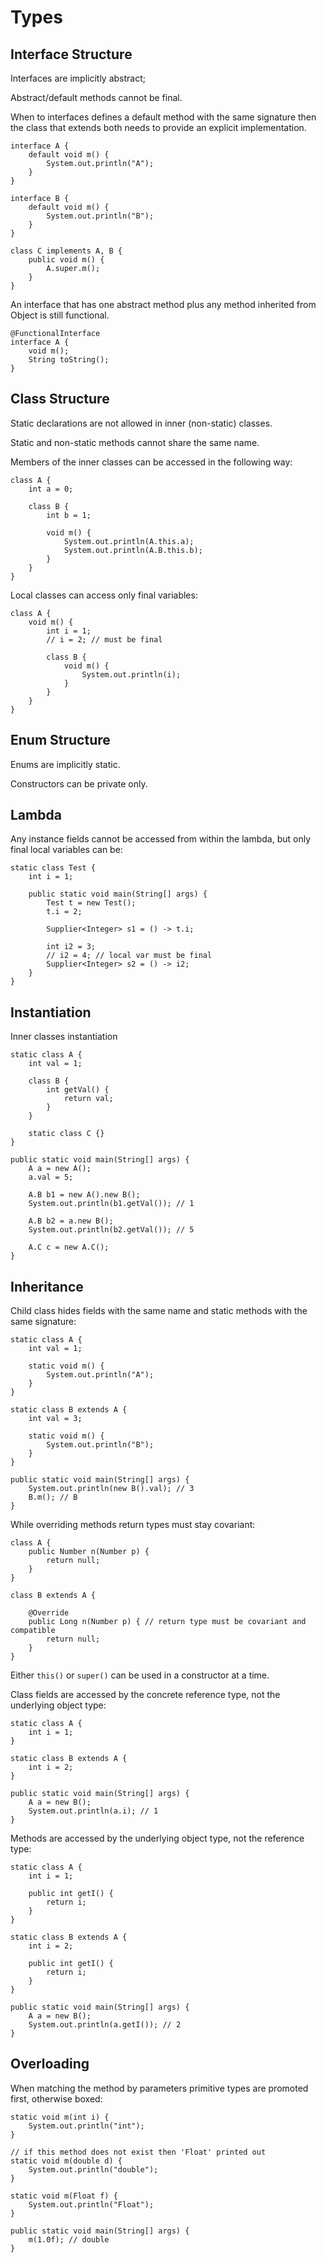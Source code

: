 # Types

## Interface Structure

Interfaces are implicitly abstract;

Abstract/default methods cannot be final.

When to interfaces defines a default method with the same signature then the class that extends both needs to provide an explicit implementation.

```text
interface A {
    default void m() {
        System.out.println("A");
    }
}

interface B {
    default void m() {
        System.out.println("B");
    }
}

class C implements A, B {
    public void m() {
        A.super.m();
    }
}
```

An interface that has one abstract method plus any method inherited from Object is still functional.

```text
@FunctionalInterface
interface A {
    void m();
    String toString();
}
```

## Class Structure

Static declarations are not allowed in inner \(non-static\) classes.

Static and non-static methods cannot share the same name.

Members of the inner classes can be accessed in the following way:

```text
class A {
    int a = 0;
    
    class B {
        int b = 1;
        
        void m() {
            System.out.println(A.this.a);
            System.out.println(A.B.this.b);
        }
    }
}
```

Local classes can access only final variables:

```text
class A {
    void m() {
        int i = 1;
        // i = 2; // must be final
        
        class B {
            void m() {
                System.out.println(i);
            }
        }
    }
}
```

## Enum Structure

Enums are implicitly static.

Constructors can be private only.

## Lambda

Any instance fields cannot be accessed from within the lambda, but only final local variables can be:

```text
static class Test {
    int i = 1;

    public static void main(String[] args) {
        Test t = new Test();
        t.i = 2;

        Supplier<Integer> s1 = () -> t.i;
        
        int i2 = 3;
        // i2 = 4; // local var must be final
        Supplier<Integer> s2 = () -> i2;
    }
}
```

## Instantiation

Inner classes instantiation

```text
static class A {
    int val = 1;

    class B {
        int getVal() {
            return val;
        }
    }

    static class C {}
}

public static void main(String[] args) {
    A a = new A();
    a.val = 5;

    A.B b1 = new A().new B();
    System.out.println(b1.getVal()); // 1

    A.B b2 = a.new B();
    System.out.println(b2.getVal()); // 5

    A.C c = new A.C();
}
```

## Inheritance

Child class hides fields with the same name and static methods with the same signature:

```text
static class A {
    int val = 1;

    static void m() {
        System.out.println("A");
    }
}

static class B extends A {
    int val = 3;

    static void m() {
        System.out.println("B");
    }
}

public static void main(String[] args) {
    System.out.println(new B().val); // 3
    B.m(); // B
}
```

While overriding methods return types must stay covariant:

```text
class A {
    public Number n(Number p) {
        return null;
    }
}

class B extends A {

    @Override
    public Long n(Number p) { // return type must be covariant and compatible
        return null;
    }
}
```

Either `this()` or `super()` can be used in a constructor at a time.

Class fields are accessed by the concrete reference type, not the underlying object type:

```text
static class A {
    int i = 1;
}

static class B extends A {
    int i = 2;
}

public static void main(String[] args) {
    A a = new B();
    System.out.println(a.i); // 1
}
```

Methods are accessed by the underlying object type, not the reference type: 

```text
static class A {
    int i = 1;
    
    public int getI() {
        return i;
    }
}

static class B extends A {
    int i = 2;

    public int getI() {
        return i;
    }
}

public static void main(String[] args) {
    A a = new B();
    System.out.println(a.getI()); // 2
}
```

## Overloading

When matching the method by parameters primitive types are promoted first, otherwise boxed:

```text
static void m(int i) {
    System.out.println("int");
}

// if this method does not exist then 'Float' printed out
static void m(double d) {
    System.out.println("double");
}

static void m(Float f) {
    System.out.println("Float");
}

public static void main(String[] args) {
    m(1.0f); // double
}
```

